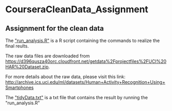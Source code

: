 # CourseraCleanData_Assignment
## Assignment for the clean data

The <a href= https://github.com/wangqian2149185/CourseraCleanData_Assignment/blob/master/run_analysis.R>"run_analysis.R"</a> 
is a R script containing the commands to realize the final reults.


The raw data files are downloaded from <a herf=https://d396qusza40orc.cloudfront.net/getdata%2Fprojectfiles%2FUCI%20HAR%20Dataset.zip> https://d396qusza40orc.cloudfront.net/getdata%2Fprojectfiles%2FUCI%20HAR%20Dataset.zip</a>. 


For more details about the raw data, please visit this link: <a herf = http://archive.ics.uci.edu/ml/datasets/Human+Activity+Recognition+Using+Smartphones> http://archive.ics.uci.edu/ml/datasets/Human+Activity+Recognition+Using+Smartphones </a>


The <a href=https://github.com/wangqian2149185/CourseraCleanData_Assignment/blob/master/tidyData.txt>"tidyData.txt"</a> 
is a txt file that contains the result by running the "run_analysis.R"
    
